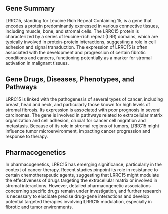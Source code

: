 ## Gene Summary
LRRC15, standing for Leucine Rich Repeat Containing 15, is a gene that encodes a protein predominantly expressed in various connective tissues, including muscle, bone, and stromal cells. The LRRC15 protein is characterized by a series of leucine-rich repeat (LRR) domains, which are typically involved in protein-protein interactions, suggesting a role in cell adhesion and signal transduction. The expression of LRRC15 is often associated with the development and progression of certain fibrotic conditions and cancers, functioning potentially as a marker for stromal activation in malignant tissues.

## Gene Drugs, Diseases, Phenotypes, and Pathways
LRRC15 is linked with the pathogenesis of several types of cancer, including breast, head and neck, and particularly those known for high levels of stromal fibrosis. Its expression is associated with poor prognosis in several carcinomas. The gene is involved in pathways related to extracellular matrix organization and cell adhesion, crucial for cancer cell migration and metastasis. Because of its role in stromal regions of tumors, LRRC15 might influence tumor microenvironment, impacting cancer progression and response to therapy.

## Pharmacogenetics
In pharmacogenetics, LRRC15 has emerging significance, particularly in the context of cancer therapy. Recent studies pinpoint its role in resistance to certain chemotherapeutic agents, suggesting that LRRC15 might modulate the effectiveness of drugs targeting the extracellular matrix or involved in stromal interactions. However, detailed pharmacogenetic associations concerning specific drugs remain under investigation, and further research is necessary to elucidate precise drug-gene interactions and develop potential targeted therapies involving LRRC15 modulation, especially in fibrotic and tumor environments.